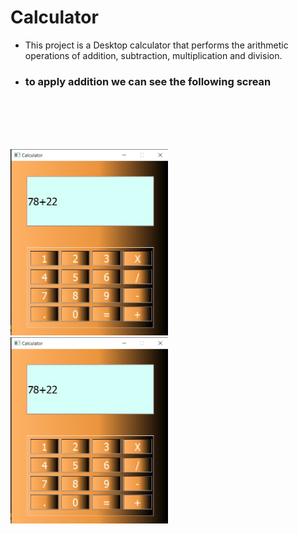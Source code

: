 # Calculator

- This project is a Desktop calculator that performs the arithmetic operations of addition, subtraction, multiplication and division.

* ### to  apply addition we can see the following screan 
 <br> <br> <br> <br>

<img src="Add.jpg" width="50%" height="50%">
<img src="Add.jpg" width="50%" height="50%">






 



